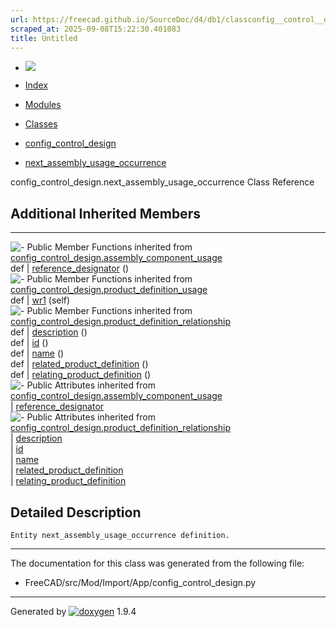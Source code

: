 ```yaml
---
url: https://freecad.github.io/SourceDoc/d4/db1/classconfig__control__design_1_1next__assembly__usage__occurrence.html
scraped_at: 2025-09-08T15:22:30.401083
title: Untitled
---
```


  * [ ![](https://www.freecad.org/svg/logo-freecad.svg) ](https://freecadweb.org "FreeCAD")
  * [Index](../../index.html "Index")
  * [Modules](../../modules.html "Modules list")
  * [Classes](../../annotated.html "Annotated list")

  * [config_control_design](../../d4/d07/namespaceconfig__control__design.html)
  * [next_assembly_usage_occurrence](../../d4/db1/classconfig__control__design_1_1next__assembly__usage__occurrence.html)

config_control_design.next_assembly_usage_occurrence Class Reference

##  Additional Inherited Members  
  
---  
![-](../../closed.png) Public Member Functions inherited from
[config_control_design.assembly_component_usage](../../da/d50/classconfig__control__design_1_1assembly__component__usage.html)  
def | [reference_designator](../../da/d50/classconfig__control__design_1_1assembly__component__usage.html#a1fb45b8b8f2216ae083db5dd0d322f5d) ()  
![-](../../closed.png) Public Member Functions inherited from
[config_control_design.product_definition_usage](../../d5/ded/classconfig__control__design_1_1product__definition__usage.html)  
def | [wr1](../../d5/ded/classconfig__control__design_1_1product__definition__usage.html#af1b93092b5a6db6e7509c48e8cc1e8b5) (self)  
![-](../../closed.png) Public Member Functions inherited from
[config_control_design.product_definition_relationship](../../d3/df3/classconfig__control__design_1_1product__definition__relationship.html)  
def | [description](../../d3/df3/classconfig__control__design_1_1product__definition__relationship.html#afeb35128160065d1b0dacce8eac87283) ()  
def | [id](../../d3/df3/classconfig__control__design_1_1product__definition__relationship.html#af18a544545a3a66307e50d49f8ffdf8e) ()  
def | [name](../../d3/df3/classconfig__control__design_1_1product__definition__relationship.html#a0c9dde3154f5acee35b8ad708a1a5f41) ()  
def | [related_product_definition](../../d3/df3/classconfig__control__design_1_1product__definition__relationship.html#ad399e3b993ae8c221a62e629d1f527c8) ()  
def | [relating_product_definition](../../d3/df3/classconfig__control__design_1_1product__definition__relationship.html#a5edff1046bd94f2579ba5f8a52188db2) ()  
![-](../../closed.png) Public Attributes inherited from
[config_control_design.assembly_component_usage](../../da/d50/classconfig__control__design_1_1assembly__component__usage.html)  
|
[reference_designator](../../da/d50/classconfig__control__design_1_1assembly__component__usage.html#a6945f217ac83e66fad06f5ea1af2b29b)  
![-](../../closed.png) Public Attributes inherited from
[config_control_design.product_definition_relationship](../../d3/df3/classconfig__control__design_1_1product__definition__relationship.html)  
|
[description](../../d3/df3/classconfig__control__design_1_1product__definition__relationship.html#a5328d471db5671a3a88d5ed2d283f4a6)  
|
[id](../../d3/df3/classconfig__control__design_1_1product__definition__relationship.html#a46964b50d234f28d07528d53e99bddfe)  
|
[name](../../d3/df3/classconfig__control__design_1_1product__definition__relationship.html#adfaf8c838358152eda47382247f1d42b)  
|
[related_product_definition](../../d3/df3/classconfig__control__design_1_1product__definition__relationship.html#a2157a470acf838369f7894cf5b8f1495)  
|
[relating_product_definition](../../d3/df3/classconfig__control__design_1_1product__definition__relationship.html#af290db633ae1868ba8ba30fac24bc7bb)  
  
## Detailed Description

    
    
    Entity next_assembly_usage_occurrence definition.

* * *

The documentation for this class was generated from the following file:

  * FreeCAD/src/Mod/Import/App/config_control_design.py

* * *

Generated by
[![doxygen](../../doxygen.svg)](https://www.doxygen.org/index.html) 1.9.4

